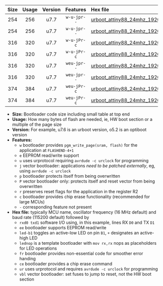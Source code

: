 |Size|Usage|Version|Features|Hex file|
|:-:|:-:|:-:|:-:|:--|
|254|256|u7.7|`w-u-jpr--`|[urboot_attiny88_24mhz_19200bps_rxd7_txd6_led+b0_ur_vbl.hex](https://raw.githubusercontent.com/stefanrueger/urboot.hex/main/mcus/attiny88/fcpu_24mhz/19200_bps/urboot_attiny88_24mhz_19200bps_rxd7_txd6_led+b0_ur_vbl.hex)|
|254|256|u7.7|`w-u-jpr--`|[urboot_attiny88_24mhz_19200bps_rxd7_txd6_lednop_ur_vbl.hex](https://raw.githubusercontent.com/stefanrueger/urboot.hex/main/mcus/attiny88/fcpu_24mhz/19200_bps/urboot_attiny88_24mhz_19200bps_rxd7_txd6_lednop_ur_vbl.hex)|
|316|320|u7.7|`w-u-jPr-c`|[urboot_attiny88_24mhz_19200bps_rxd7_txd6_led+b0_fr_ce_ur_vbl.hex](https://raw.githubusercontent.com/stefanrueger/urboot.hex/main/mcus/attiny88/fcpu_24mhz/19200_bps/urboot_attiny88_24mhz_19200bps_rxd7_txd6_led+b0_fr_ce_ur_vbl.hex)|
|316|320|u7.7|`w-u-jPr-c`|[urboot_attiny88_24mhz_19200bps_rxd7_txd6_lednop_fr_ce_ur_vbl.hex](https://raw.githubusercontent.com/stefanrueger/urboot.hex/main/mcus/attiny88/fcpu_24mhz/19200_bps/urboot_attiny88_24mhz_19200bps_rxd7_txd6_lednop_fr_ce_ur_vbl.hex)|
|316|320|u7.7|`weu-jpr--`|[urboot_attiny88_24mhz_19200bps_rxd7_txd6_ee_led+b0_ur_vbl.hex](https://raw.githubusercontent.com/stefanrueger/urboot.hex/main/mcus/attiny88/fcpu_24mhz/19200_bps/urboot_attiny88_24mhz_19200bps_rxd7_txd6_ee_led+b0_ur_vbl.hex)|
|316|320|u7.7|`weu-jpr--`|[urboot_attiny88_24mhz_19200bps_rxd7_txd6_ee_lednop_ur_vbl.hex](https://raw.githubusercontent.com/stefanrueger/urboot.hex/main/mcus/attiny88/fcpu_24mhz/19200_bps/urboot_attiny88_24mhz_19200bps_rxd7_txd6_ee_lednop_ur_vbl.hex)|
|374|384|u7.7|`weu-jPr-c`|[urboot_attiny88_24mhz_19200bps_rxd7_txd6_ee_led+b0_fr_ce_ur_vbl.hex](https://raw.githubusercontent.com/stefanrueger/urboot.hex/main/mcus/attiny88/fcpu_24mhz/19200_bps/urboot_attiny88_24mhz_19200bps_rxd7_txd6_ee_led+b0_fr_ce_ur_vbl.hex)|
|374|384|u7.7|`weu-jPr-c`|[urboot_attiny88_24mhz_19200bps_rxd7_txd6_ee_lednop_fr_ce_ur_vbl.hex](https://raw.githubusercontent.com/stefanrueger/urboot.hex/main/mcus/attiny88/fcpu_24mhz/19200_bps/urboot_attiny88_24mhz_19200bps_rxd7_txd6_ee_lednop_fr_ce_ur_vbl.hex)|

- **Size:** Bootloader code size including small table at top end
- **Usage:** How many bytes of flash are needed, ie, HW boot section or a multiple of the page size
- **Version:** For example, u7.6 is an urboot version, o5.2 is an optiboot version
- **Features:**
  + `w` bootloader provides `pgm_write_page(sram, flash)` for the application at `FLASHEND-4+1`
  + `e` EEPROM read/write support
  + `u` uses urprotocol requiring `avrdude -c urclock` for programming
  + `j` vector bootloader: applications *need to be patched externally*, eg, using `avrdude -c urclock`
  + `p` bootloader protects itself from being overwritten
  + `P` vector bootloader only: protects itself and reset vector from being overwritten
  + `r` preserves reset flags for the application in the register R2
  + `c` bootloader provides chip erase functionality (recommended for large MCUs)
  + `-` corresponding feature not present
- **Hex file:** typically MCU name, oscillator frequency (16 MHz default) and baud rate (115200 default) followed by
  + `rxd0 txd1` software I/O using, in this example, lines RX `D0` and TX `D1`
  + `ee` bootloader supports EEPROM read/write
  + `led-b1` toggles an active-low LED on pin `B1`, `+` designates an active-high LED
  + `lednop` is a template bootloader with `mov rx,rx` nops as placeholders for LED operations
  + `fr` bootloader provides non-essential code for smoother error handing
  + `ce` bootloader provides a chip erase command
  + `ur` uses urprotocol and requires `avrdude -c urclock` for programming
  + `vbl` vector bootloader: set fuses to jump to reset, not the HW boot section

